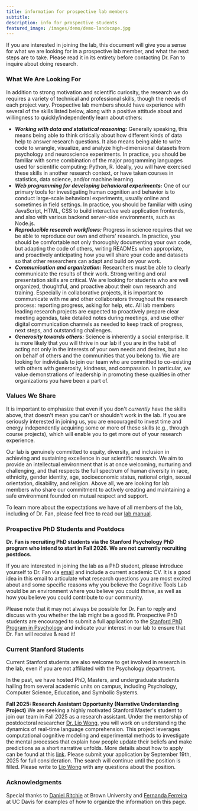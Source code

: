 ```yaml
---
title: information for prospective lab members
subtitle: 
description: info for prospective students
featured_image: /images/demo/demo-landscape.jpg
---
```


If you are interested in joining the lab, this document will give you a sense for what we are looking for in a prospective lab member, and what the next steps are to take. Please read it in its entirety before contacting Dr. Fan to inquire about doing research.

<!-- ### Open Position: Full-Time Lab Manager (updated: May 30, 2023)

We are currently seeking a full-time lab manager for a 1-year appointment beginning in Summer/Fall 2023. More information about this position is available by navigating to our [application form](https://forms.gle/yApnsQtMhCEnB9tH8). 

The application window is now closed. We expect to extend invitations to interview by **June 13, 2023,** with the hope that these interviews can be scheduled during the subsequent two weeks, and a final decision reached by **July 1, 2023.** We will be notifying all candidates of the status of their application at each of these stages. Thank you to everyone who expressed interest in working with us. -->

### What We Are Looking For

In addition to strong motivation and scientific curiosity, the research we do requires a variety of technical and professional skills, though the needs of each project vary. Prospective lab members should have experience with several of the skills listed below, along with a positive attitude about and willingness to quickly/independently learn about others:

- ***Working with data and statistical reasoning:*** 
	Generally speaking, this means being able to think critically about how different kinds of data help to answer research questions. It also means being able to write code to wrangle, visualize, and analyze high-dimensional datasets from psychology and neuroscience experiments. In practice, you should be familiar with some combination of the major programming languages used for scientific computing: Python, R. Ideally, you will have exercised these skills in another research context, or have taken courses in statistics, data science, and/or machine learning. 
- ***Web programming for developing behavioral experiments:***
	One of our primary tools for investigating human cognition and behavior is to conduct large-scale behavioral experiments, usually online and sometimes in field settings. In practice, you should be familiar with using JavaScript, HTML, CSS to build interactive web application frontends, and also with various backend server-side environments, such as Node.js. 
- ***Reproducible research workflows:*** 
	Progress in science requires that we be able to reproduce our own and others' research. In practice, you should be comfortable not only thoroughly documenting your own code, but adapting the code of others, writing READMEs when appropriate, and proactively anticipating how you will share your code and datasets so that other researchers can adapt and build on your work. 
- ***Communication and organization:*** 
	Researchers must be able to clearly communicate the results of their work. Strong writing and oral presentation skills are critical. We are looking for students who are well organized, thoughtful, and proactive about their own research and training. Especially in collaborative projects, it is important to communicate with me and other collaborators throughout the research process: reporting progress, asking for help, etc. All lab members leading research projects are expected to proactively prepare clear meeting agendas, take detailed notes during meetings, and use other digital communication channels as needed to keep track of progress, next steps, and outstanding challenges.
- ***Generosity towards others:***
	Science is inherently a social enterprise. It is more likely that you will thrive in our lab if you are in the habit of acting not only in the interests of your own needs and desires, but also on behalf of others and the communities that you belong to. We are looking for individuals to join our team who are committed to co-existing with others with generosity, kindness, and compassion. In particular, we value demonstrations of leadership in promoting these qualities in other organizations you have been a part of. 

### Values We Share

It is important to emphasize that even if you don't *currently* have the skills above, that doesn't mean you can't or shouldn't work in the lab. If you are seriously interested in joining us, you are encouraged to invest time and energy independently acquiring some or more of these skills (e.g., through course projects), which will enable you to get more out of your research experience. 

Our lab is genuinely committed to equity, diversity, and inclusion in achieving and sustaining excellence in our scientific research. We aim to provide an intellectual environment that is at once welcoming, nurturing and challenging, and that respects the full spectrum of human diversity in race, ethnicity, gender identity, age, socioeconomic status, national origin, sexual orientation, disability, and religion. Above all, we are looking for lab members who share our commitment to actively creating and maintaining a safe environment founded on mutual respect and support.

To learn more about the expectations we have of all members of the lab, including of Dr. Fan, please feel free to read our [lab manual](https://docs.google.com/document/d/1nP-5ZNCfHCgzU7X5XL1eVmOiP_Fr4r6qrcxPxpzAoTk/edit?usp=sharing).

### Prospective PhD Students and Postdocs

**Dr. Fan is recruiting PhD students via the Stanford Psychology PhD program who intend to start in Fall 2026. We are not currently recruiting postdocs.**

If you are interested in joining the lab as a PhD student, please introduce yourself to Dr. Fan via [email](mailto:jefan@stanford.edu) and include a current academic CV. It is a good idea in this email to articulate what research questions you are most excited about and some specific reasons why you believe the Cognitive Tools Lab would be an environment where you believe you could thrive, as well as how you believe you could contribute to our community. 
<!-- She will do her best to respond and discuss with you whether the lab might be a good fit.  -->

Please note that it may not always be possible for Dr. Fan to reply and discuss with you whether the lab might be a good fit. Prospective PhD students are encouraged to submit a full application to the [Stanford PhD Program in Psychology](https://psychology.stanford.edu/admissions/phd-admissions) and indicate your interest in our lab to ensure that Dr. Fan will receive & read it!

### Current Stanford Students

Current Stanford students are also welcome to get involved in research in the lab, even if you are not affiliated with the Psychology department.

In the past, we have hosted PhD, Masters, and undergraduate students hailing from several academic units on campus, including Psychology, Computer Science, Education, and Symbolic Systems.

**Fall 2025: Research Assistant Opportunity (Narrative Understanding Project)**
We are seeking a highly motivated Stanford Master's student to join our team in Fall 2025 as a research assistant. Under the mentorship of postdoctoral researcher [Dr. Lio Wong](https://web.mit.edu/zyzzyva/www/academic.html), you will work on understanding the dynamics of real-time language comprehension. This project leverages computational cognitive modeling and experimental methods to investigate the mental processes that explain how people update their beliefs and make predictions as a short narrative unfolds. More details about how to apply can be found at this [link](https://docs.google.com/forms/d/e/1FAIpQLScZM5O6igiw4a7_t8fnGWIGcvf7Ftg7agXd9VyeGyu5bX5lXA/viewform?usp=sharing&ouid=110206317407808498972). Please submit your application by September 19th, 2025 for full consideration. The search will continue until the position is filled. Please write to [Lio Wong](https://web.mit.edu/zyzzyva/www/academic.html) with any questions about the position. 

<!-- A good way to figure out whether the lab would be a good fit is for you to take one of Dr. Fan's graduate courses. -->
<!-- , e.g., PSYC 230: Computational Approaches to Visual Abstraction.  -->
<!-- This gives you a chance to see how she works with students, and it lets her see your working style.  -->
<!-- If this isn't feasible due to timing, please send Dr. Fan an [email](mailto:jefan@stanford.edu) so we can arrange for an alternative way to evaluate fit. -->
<!-- Another easy way to get in touch with Dr. Fan is to stop by her Zoom office hours.  -->
<!-- Please do not be shy about sending a quick email to introduce yourself and ask for the Zoom link.  -->

<!-- Scientific research is unpredictable and can take up a lot of time.  -->
<!-- If this will be your first academic quarter working on a project in the lab, you should expect to spend at minimum 15 hours a week working on our research projects --- so if you are swamped with other commitments, consider joining the lab another quarter. -->

<!-- If you think you might be a good fit after reading all of the above, send Dr. Fan an email with a current academic CV and with answers to the following questions: -->
<!-- - ***Why do you want to do research?***   -->
<!-- Both in general, and in this specific field. -->
<!-- - ***Why do you want to do research in our lab?***   -->
<!-- There are many great labs at Stanford. Why do you want to work in our lab, specifically? It'd be a good idea to look through our recent publications. If a particular publication was of interest to you, please share specific details about what aspects interested you and how these aspects connect to your own research interests/experience.  -->
<!-- - ***What relevant skills do you have?***   -->
<!-- Also please describe experience you have with the particular skills listed at the top of this page, and provide some specific evidence (e.g. links to Github repos for recent projects, papers or reports you've written). -->

<!-- Please contact Dr. Fan during the quarter before the one in which you want to do research — this gives us time to develop a project for you in advance so you can hit the ground running. -->

<!-- ### Current UCSD Undergraduate Students

If you are a current UCSD undergraduate student and interested in being considered for potential research opportunities in the lab, your first step should be to complete the [Psychology Undergraduate Research Assistant Common Application (PSYURACA)](https://psychology.ucsd.edu/undergraduate-program/research/index.html) during the quarter before the one in which you want to start working in the lab. 
In the meantime, a good way for you to figure out whether the lab is a good fit for you is to take PSYC 193L: Perception & Computation. 
 If you have an especially strong interest in working in the lab, in addition to completing the Common Application, please also feel free to reach out to Dr. Fan via [email](mailto:jefan@ucsd.edu), with some brief responses to the same questions from the section above. --> 

### Acknowledgments

Special thanks to [Daniel Ritchie](https://dritchie.github.io/) at Brown University and [Fernanda Ferreira](https://ferreiralab.faculty.ucdavis.edu/) at UC Davis for examples of how to organize the information on this page.
